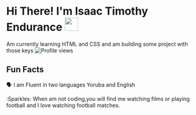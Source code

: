 # Hi There! I'm Isaac Timothy Endurance <img src="https://raw.githubusercontent.com/MartinHeinz/MartinHeinz/master/wave.gif" width="35px">
Am currently learning HTML and CSS and am building some project with those keys 
![Profile views](https://komarev.com/ghpvc/?username=AmorFundz&Color=Green)
## Fun Facts 

🗣 I am Fluent in two languages Yoruba and English 

:Sparkles: When am not coding,you will find me watching  films or playing football and I love watching  football matches.


